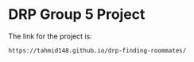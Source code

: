 # DRP Group 5 Project

The link for the project is:

```
https://tahmid148.github.io/drp-finding-roommates/
```
